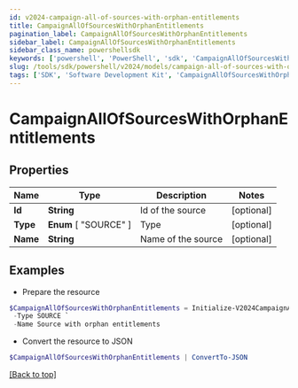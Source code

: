 ```yaml
---
id: v2024-campaign-all-of-sources-with-orphan-entitlements
title: CampaignAllOfSourcesWithOrphanEntitlements
pagination_label: CampaignAllOfSourcesWithOrphanEntitlements
sidebar_label: CampaignAllOfSourcesWithOrphanEntitlements
sidebar_class_name: powershellsdk
keywords: ['powershell', 'PowerShell', 'sdk', 'CampaignAllOfSourcesWithOrphanEntitlements', 'V2024CampaignAllOfSourcesWithOrphanEntitlements'] 
slug: /tools/sdk/powershell/v2024/models/campaign-all-of-sources-with-orphan-entitlements
tags: ['SDK', 'Software Development Kit', 'CampaignAllOfSourcesWithOrphanEntitlements', 'V2024CampaignAllOfSourcesWithOrphanEntitlements']
---
```



# CampaignAllOfSourcesWithOrphanEntitlements

## Properties

Name | Type | Description | Notes
------------ | ------------- | ------------- | -------------
**Id** | **String** | Id of the source | [optional] 
**Type** |  **Enum** [  "SOURCE" ] | Type | [optional] 
**Name** | **String** | Name of the source | [optional] 

## Examples

- Prepare the resource
```powershell
$CampaignAllOfSourcesWithOrphanEntitlements = Initialize-V2024CampaignAllOfSourcesWithOrphanEntitlements  -Id 2c90ad2a70ace7d50170acf22ca90010 `
 -Type SOURCE `
 -Name Source with orphan entitlements
```

- Convert the resource to JSON
```powershell
$CampaignAllOfSourcesWithOrphanEntitlements | ConvertTo-JSON
```


[[Back to top]](#) 


